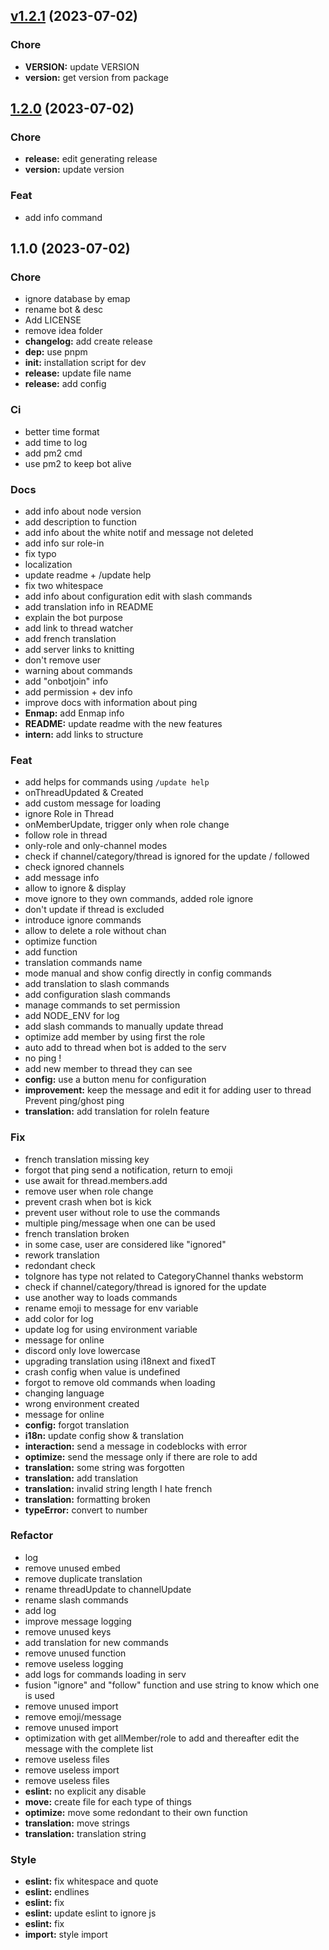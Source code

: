 
<a name="v1.2.1"></a>
## [v1.2.1](https://github.com/Lisandra-dev/Knitting-bot/compare/1.2.0...v1.2.1) (2023-07-02)

### Chore

* **VERSION:** update VERSION
* **version:** get version from package


<a name="1.2.0"></a>
## [1.2.0](https://github.com/Lisandra-dev/Knitting-bot/compare/1.1.0...1.2.0) (2023-07-02)

### Chore

* **release:** edit generating release
* **version:** update version

### Feat

* add info command


<a name="1.1.0"></a>
## 1.1.0 (2023-07-02)

### Chore

* ignore database by emap
* rename bot & desc
* Add LICENSE
* remove idea folder
* **changelog:** add create release
* **dep:** use pnpm
* **init:** installation script for dev
* **release:** update file name
* **release:** add config

### Ci

* better time format
* add time to log
* add pm2 cmd
* use pm2 to keep bot alive

### Docs

* add info about node version
* add description to function
* add info about the white notif and message not deleted
* add info sur role-in
* fix typo
* localization
* update readme + /update help
* fix two whitespace
* add info about configuration edit with slash commands
* add translation info in README
* explain the bot purpose
* add link to thread watcher
* add french translation
* add server links to knitting
* don't remove user
* warning about commands
* add "onbotjoin" info
* add permission + dev info
* improve docs with information about ping
* **Enmap:** add Enmap info
* **README:** update readme with the new features
* **intern:** add links to structure

### Feat

* add helps for commands using `/update help`
* onThreadUpdated & Created
* add custom message for loading
* ignore Role in Thread
* onMemberUpdate, trigger only when role change
* follow role in thread
* only-role and only-channel modes
* check if channel/category/thread is ignored for the update / followed
* check ignored channels
* add message info
* allow to ignore & display
* move ignore to they own commands, added role ignore
* don't update if thread is excluded
* introduce ignore commands
* allow to delete a role without chan
* optimize function
* add function
* translation commands name
* mode manual and show config directly in config commands
* add translation to slash commands
* add configuration slash commands
* manage commands to set permission
* add NODE_ENV for log
* add slash commands to manually update thread
* optimize add member by using first the role
* auto add to thread when bot is added to the serv
* no ping !
* add new member to thread they can see
* **config:** use a button menu for configuration
* **improvement:** keep the message and edit it for adding user to thread Prevent ping/ghost ping
* **translation:** add translation for roleIn feature

### Fix

* french translation missing key
* forgot that ping send a notification, return to emoji
* use await for thread.members.add
* remove user when role change
* prevent crash when bot is kick
* prevent user without role to use the commands
* multiple ping/message when one can be used
* french translation broken
* in some case, user are considered like "ignored"
* rework translation
* redondant check
* toIgnore has type not related to CategoryChannel thanks webstorm
* check if channel/category/thread is ignored for the update
* use another way to loads commands
* rename emoji to message for env variable
* add color for log
* update log for using environment variable
* message for online
* discord only love lowercase
* upgrading translation using i18next and fixedT
* crash config when value is undefined
* forgot to remove old commands when loading
* changing language
* wrong environment created
* message for online
* **config:** forgot translation
* **i18n:** update config show & translation
* **interaction:** send a message in codeblocks with error
* **optimize:** send the message only if there are role to add
* **translation:** some string was forgotten
* **translation:** add translation
* **translation:** invalid string length I hate french
* **translation:** formatting broken
* **typeError:** convert to number

### Refactor

* log
* remove unused embed
* remove duplicate translation
* rename threadUpdate to channelUpdate
* rename slash commands
* add log
* improve message logging
* remove unused keys
* add translation for new commands
* remove unused function
* remove useless logging
* add logs for commands loading in serv
* fusion "ignore" and "follow" function and use string to know which one is used
* remove unused import
* remove emoji/message
* remove unused import
* optimization with get allMember/role to add and thereafter edit the message with the complete list
* remove useless files
* remove useless import
* remove useless files
* **eslint:** no explicit any disable
* **move:** create file for each type of things
* **optimize:** move some redondant to their own function
* **translation:** move strings
* **translation:** translation string

### Style

* **eslint:** fix whitespace and quote
* **eslint:** endlines
* **eslint:** fix
* **eslint:** update eslint to ignore js
* **eslint:** fix
* **import:** style import


